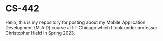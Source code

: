 # CS-442
Hello, this is my repository for posting about my Mobile Application Development (M.A.D) course at IIT Chicago
which I took under professor Christopher Hield in Spring 2023.
